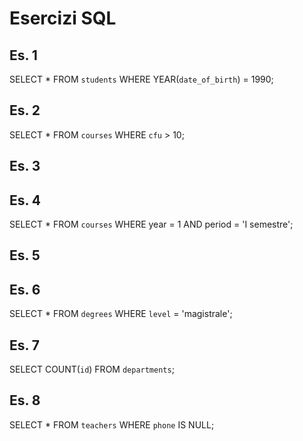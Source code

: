 # Esercizi SQL

## Es. 1

SELECT \* FROM `students` WHERE YEAR(`date_of_birth`) = 1990;

## Es. 2

SELECT \* FROM `courses` WHERE `cfu` > 10;

## Es. 3

## Es. 4

SELECT \* FROM `courses` WHERE year = 1 AND period = 'I semestre';

## Es. 5

## Es. 6

SELECT \* FROM `degrees` WHERE `level` = 'magistrale';

## Es. 7

SELECT COUNT(`id`) FROM `departments`;

## Es. 8

SELECT \* FROM `teachers` WHERE `phone` IS NULL;
